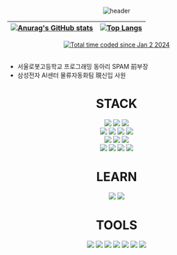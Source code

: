 <div align="center">
  
![header](https://capsule-render.vercel.app/api?type=waving&color=auto&height=200&section=header&text=msg2324's%20Github&fontSize=90)

|[![Anurag's GitHub stats](https://github-readme-stats.vercel.app/api?username=igiza1213&show_icons=true&theme=radical)](https://github.com/anuraghazra/github-readme-stats)|[![Top Langs](https://github-readme-stats.vercel.app/api/top-langs/?username=igiza1213&layout=compact&theme=radical&langs_count=8)](https://github.com/anuraghazra/github-readme-stats)
|--|--|

</div>
<!DOCTYPE html>
<html lang="kr">
    <head>
        <meta charset="UTF-8" />
        <meta http-equiv="X-UA-Compatible" content="IE=edge" />
        <meta name="viewport" content="width=device-width, initial-scale=1.0" />
    </head>
    <body>
        <div align="center">
          <a href="https://wakatime.com/@018cc8f5-6eae-426d-b27c-06a86341c6ca"><img src="https://wakatime.com/badge/user/018cc8f5-6eae-426d-b27c-06a86341c6ca.svg" alt="Total time coded since Jan 2 2024" /></a>
        </div>  
        <br />
        <ul>
            <li>서울로봇고등학교 프로그래밍 동아리 SPAM 前부장</li>
            <li>삼성전자 AI센터 물류자동화팀 現신입 사원</li>
        </ul>
        <div align="center"><h1>STACK</h1></div>
        <div align="center">
            <img
                src="https://img.shields.io/badge/HTML5-E34F26?style=flat-square&logo=HTML5&logoColor=white"
            />
            <img
                src="https://img.shields.io/badge/CSS3-1572B6?style=flat-square&logo=CSS3&logoColor=white"
            />
            <img
                src="https://img.shields.io/badge/JavaScript-F7DF1E?style=flat-square&logo=JavaScript&logoColor=white"
            />
            <br />
            <img
                src="https://img.shields.io/badge/Node.js-339933?style=flat-square&logo=Node.js&logoColor=white"
            />
            <img
                src="https://img.shields.io/badge/React-61DAFB?style=flat-square&logo=React&logoColor=white"
            />
            <img
                src="https://img.shields.io/badge/Next.js-000000?style=flat-square&logo=Next.js&logoColor=white"
            />
            <img
                src="https://img.shields.io/badge/Express-000000?style=flat-square&logo=Express&logoColor=white"
            />
            <br />
            <img
                src="https://img.shields.io/badge/Python-3776AB?style=flat-square&logo=Python&logoColor=white"
            />
            <img
                src="https://img.shields.io/badge/C%23-239120?style=flat-square&logo=C Sharp&logoColor=white"
            />
            <img
                src="https://img.shields.io/badge/Go-00ADD8?style=flat-square&logo=go&logoColor=white"
            />
            <br />
            <img
                src="https://img.shields.io/badge/GitHub-181717?style=flat-square&logo=GitHub&logoColor=white"
            />
            <img
                src="https://img.shields.io/badge/npm-CB3837?style=flat-square&logo=npm&logoColor=white"
            />
            <img
                src="https://img.shields.io/badge/TypeScript-3178C6?style=flat-square&logo=TypeScript&logoColor=white"
            />
            <img
                src="https://img.shields.io/badge/NestJS-E0234E?style=flat-square&logo=NestJS&logoColor=white"
            />
        </div>
        <div align="center"><h1>LEARN</h1></div>
        <div align="center">
            <img
                src="https://img.shields.io/badge/Flutter-02569B?style=flat-square&logo=flutter&logoColor=white"
            />
            <img
                src="https://img.shields.io/badge/NestJS-E0234E?style=flat-square&logo=NestJS&logoColor=white"
            />
        </div>
        <div align="center"><h1>TOOLS</h1></div>
        <div align="center">
            <img
                src="https://img.shields.io/badge/Visual Studio-5C2D91?style=flat-square&logo=Visual Studio&logoColor=white"
            />
            <img
                src="https://img.shields.io/badge/Visual Studio Code-007ACC?style=flat-square&logo=Visual Studio Code&logoColor=white"
            />
            <img
                src="https://img.shields.io/badge/GitHub-181717?style=flat-square&logo=GitHub&logoColor=white"
            />
            <img
                src="https://img.shields.io/badge/Unity-222324?style=flat-square&logo=Unity&logoColor=white"
            />
            <img
                src="https://img.shields.io/badge/Windows-0078D6?style=flat-square&logo=Windows&logoColor=white"
            />
            <img
                src="https://img.shields.io/badge/githubpages-222222?style=flat-square&logo=githubpages&logoColor=white"
            />
            <img
                src="https://img.shields.io/badge/Vercel-000000?style=flat-square&logo=vercel&logoColor=white"
            />
        </div>
    </body>
</html>
